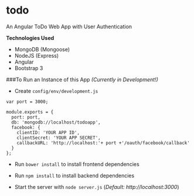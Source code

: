 # todo
An Angular ToDo Web App with User Authentication

**Technologies Used**
- MongoDB (Mongoose)
- NodeJS (Express)
- Angular
- Bootstrap 3


###To Run an Instance of this App
*(Currently in Development!)*

- Create `config/env/development.js`

```
var port = 3000;

module.exports = {
  port: port,
  db: 'mongodb://localhost/todoapp',
  facebook: {
    clientID: 'YOUR APP ID',
    clientSecret: 'YOUR APP SECRET',
    callbackURL: 'http://localhost:'+ port +'/oauth/facebook/callback'
  }
};
```

- Run `bower install` to install frontend dependencies

- Run `npm install` to install backend dependencies

- Start the server with `node server.js` (*Default: http://localhost:3000*)